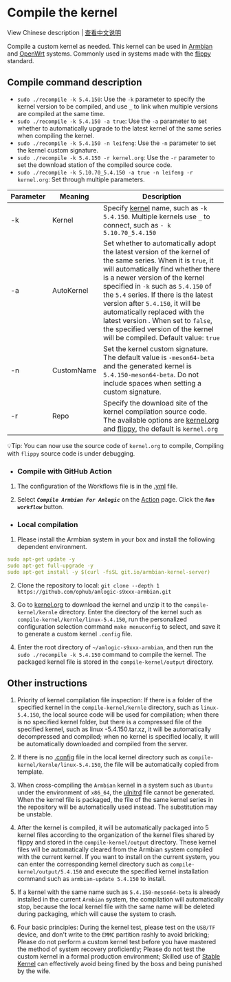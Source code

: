 # Compile the kernel

View Chinese description  |  [查看中文说明](README.cn.md)

Compile a custom kernel as needed. This kernel can be used in [Armbian](https://github.com/ophub/amlogic-s9xxx-armbian) and [OpenWrt](https://github.com/ophub/amlogic-s9xxx-openwrt) systems. Commonly used in systems made with the [flippy](https://github.com/unifreq/openwrt_packit) standard.

## Compile command description

- `sudo ./recompile -k 5.4.150`: Use the `-k` parameter to specify the kernel version to be compiled, and use `_` to link when multiple versions are compiled at the same time.
- `sudo ./recompile -k 5.4.150 -a true`: Use the `-a` parameter to set whether to automatically upgrade to the latest kernel of the same series when compiling the kernel.
- `sudo ./recompile -k 5.4.150 -n leifeng`: Use the `-n` parameter to set the kernel custom signature.
- `sudo ./recompile -k 5.4.150 -r kernel.org`: Use the `-r` parameter to set the download station of the compiled source code.
- `sudo ./recompile -k 5.10.70_5.4.150 -a true -n leifeng -r kernel.org`: Set through multiple parameters.

| Parameter | Meaning | Description |
| ---- | ---- | ---- |
| -k | Kernel | Specify [kernel](https://cdn.kernel.org/pub/linux/kernel/v5.x/) name, such as `-k 5.4.150`. Multiple kernels use `_` to connect, such as `- k 5.10.70_5.4.150` |
| -a | AutoKernel | Set whether to automatically adopt the latest version of the kernel of the same series. When it is `true`, it will automatically find whether there is a newer version of the kernel specified in `-k` such as `5.4.150` of the `5.4` series. If there is the latest version after `5.4.150`, it will be automatically replaced with the latest version . When set to `false`, the specified version of the kernel will be compiled. Default value: `true` |
| -n | CustomName | Set the kernel custom signature. The default value is `-meson64-beta` and the generated kernel is `5.4.150-meson64-beta`. Do not include spaces when setting a custom signature. |
| -r | Repo | Specify the download site of the kernel compilation source code. The available options are [kernel.org](https://www.kernel.org/) and [flippy](https://github.com/unifreq), the default is `kernel.org` |

💡Tip: You can now use the source code of `kernel.org` to compile, Compiling with `flippy` source code is under debugging.

- ### Compile with GitHub Action

1. The configuration of the Workflows file is in the [.yml](https://github.com/ophub/amlogic-s9xxx-armbian/tree/main/.github/workflows) file.

2. Select ***`Compile Armbian For Amlogic`*** on the [Action](https://github.com/ophub/amlogic-s9xxx-armbian/actions) page. Click the ***`Run workflow`*** button.

- ### Local compilation

1. Please install the Armbian system in your box and install the following dependent environment.

```yaml
sudo apt-get update -y
sudo apt-get full-upgrade -y
sudo apt-get install -y $(curl -fsSL git.io/armbian-kernel-server)
```

2. Clone the repository to local: `git clone --depth 1 https://github.com/ophub/amlogic-s9xxx-armbian.git`

3. Go to [kernel.org](https://cdn.kernel.org/pub/linux/kernel/v5.x/) to download the kernel and unzip it to the `compile-kernel/kernle` directory. Enter the directory of the kernel such as `compile-kernel/kernle/linux-5.4.150`, run the personalized configuration selection command `make menuconfig` to select, and save it to generate a custom kernel `.config` file. 

4. Enter the root directory of `~/amlogic-s9xxx-armbian`, and then run the `sudo ./recompile -k 5.4.150` command to compile the kernel. The packaged kernel file is stored in the `compile-kernel/output` directory.

## Other instructions

1. Priority of kernel compilation file inspection: If there is a folder of the specified kernel in the `compile-kernel/kernle` directory, such as `linux-5.4.150`, the local source code will be used for compilation; when there is no specified kernel folder, but there is a compressed file of the specified kernel, such as linux -5.4.150.tar.xz, it will be automatically decompressed and compiled; when no kernel is specified locally, it will be automatically downloaded and compiled from the server.

2. If there is no [.config](tools/config) file in the local kernel directory such as `compile-kernel/kernle/linux-5.4.150`, the file will be automatically copied from template.

3. When cross-compiling the `Armbian` kernel in a system such as `Ubuntu` under the environment of `x86_64`, the [uInitrd](tools/uInitrd) file cannot be generated. When the kernel file is packaged, the file of the same kernel series in the repository will be automatically used instead. The substitution may be unstable.

4. After the kernel is compiled, it will be automatically packaged into 5 kernel files according to the organization of the kernel files shared by flippy and stored in the `compile-kernel/output` directory. These kernel files will be automatically cleared from the Armbian system compiled with the current kernel. If you want to install on the current system, you can enter the corresponding kernel directory such as `compile-kernel/output/5.4.150` and execute the specified kernel installation command such as `armbian-update 5.4.150` to install.

5. If a kernel with the same name such as `5.4.150-meson64-beta` is already installed in the current `Armbian` system, the compilation will automatically stop, because the local kernel file with the same name will be deleted during packaging, which will cause the system to crash.

6. Four basic principles: During the kernel test, please test on the `USB/TF` device, and don't write to the `EMMC` partition rashly to avoid bricking; Please do not perform a custom kernel test before you have mastered the method of system recovery proficiently; Please do not test the custom kernel in a formal production environment; Skilled use of [Stable Kernel](https://github.com/ophub/kernel/tree/main/pub/stable) can effectively avoid being fined by the boss and being punished by the wife.

